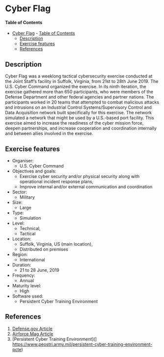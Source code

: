 # Cyber Flag

#### Table of Contents 
<!-- START doctoc generated TOC please keep comment here to allow auto update -->
<!-- DON'T EDIT THIS SECTION, INSTEAD RE-RUN doctoc TO UPDATE -->


- [Cyber Flag](#cyber-flag)
      - [Table of Contents](#table-of-contents)
  - [Description](#description)
  - [Exercise features](#exercise-features)
  - [References](#references)

<!-- END doctoc generated TOC please keep comment here to allow auto update -->

## Description 
Cyber Flag was a weeklong tactical cybersecurity exercise conducted at the Joint Staff’s facility in Suffolk, Virginia, from 21st to 28th June 2019. The U.S. Cyber Command organized the exercise. In its ninth iteration, the exercise gathered more than 650 participants, who were members of the Defense Department and other federal agencies and partner nations. The participants worked in 20 teams that attempted to combat malicious attacks and intrusions on an Industrial Control Systems/Supervisory Control and Data Acquisition network built specifically for this exercise. The network simulated a network that might be used by a U.S.-based port facility. This exercise aimed to increase the readiness of the cyber mission force, deepen partnerships, and increase cooperation and coordination internally and between allies involved in the exercise.

## Exercise features

- Organiser:
  - U.S. Cyber Command
- Objectives and goals:
  - Exercise cyber security and/or physical security along with operational incident response plans,
  - Improve internal and/or external communication and coordination
- Sector:
  - Military
- Size:
  - Large
- Type: 
  - Simulation
- Level:
  - Technical,
  - Tactical
- Location:
  - Suffolk, Virginia, US (main location),
  - Distributed on premises
- Region:
  - International
- Duration:
  - 21 to 28 June, 2019
- Frequency:
  - Annual
- Maturity level:
  - High
- Software used:
  - Persistent Cyber Training Environment

## References
1. [Defense.gov Article](https://www.defense.gov/Explore/News/Article/Article/1896846/cyber-flag-exercise-focuses-on-partnerships/)
2. [Airforce Mag Article](https://www.airforcemag.com/five-eyes-nations-finish-large-scale-cyber-exercise/)
3. [Persistent Cyber Training Environment](] https://www.peostri.army.mil/persistent-cyber-training-environment-pcte)